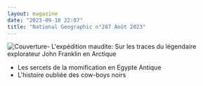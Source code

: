 ```yaml
---
layout: magazine
date: "2023-09-18 22:07"
title: "National Geographic n°287 Août 2023"
---
```

![Couverture](/img/national-geographic-n287-aout-2023.jpg)- L'expédition maudite: Sur les traces du légendaire explorateur John Franklin en Arctique
- Les sercets de la momification en Egypte Antique
- L'histoire oubliée des cow-boys noirs